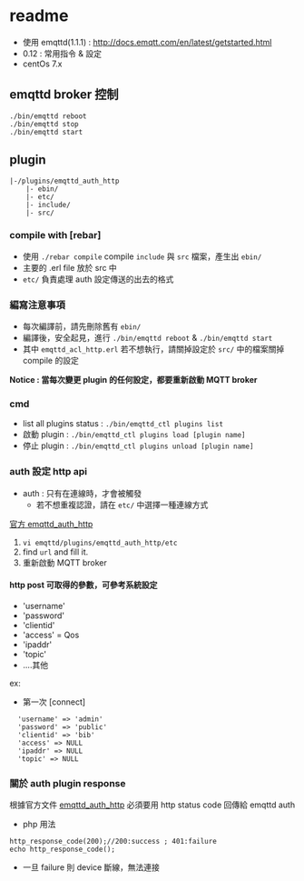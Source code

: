 # readme

- 使用 emqttd(1.1.1) : http://docs.emqtt.com/en/latest/getstarted.html
- 0.12 : 常用指令 & 設定
- centOs 7.x

## emqttd broker 控制

```
./bin/emqttd reboot
./bin/emqttd stop
./bin/emqttd start
```

## plugin

```
|-/plugins/emqttd_auth_http
	|- ebin/
	|- etc/
	|- include/
	|- src/
```
### compile with [rebar]

- 使用 `./rebar compile` compile `include` 與 `src` 檔案，產生出 `ebin/`
- 主要的 .erl file 放於 src 中
- `etc/` 負責處理 auth 設定傳送的出去的格式

### 編寫注意事項

- 每次編譯前，請先刪除舊有 `ebin/`
- 編譯後，安全起見，進行 `./bin/emqttd reboot` & `./bin/emqttd start`
- 其中 `emqttd_acl_http.erl` 若不想執行，請關掉設定於 `src/` 中的檔案關掉 compile 的設定

**Notice : 當每次變更 plugin 的任何設定，都要重新啟動 MQTT broker**

### cmd

- list all plugins status : `./bin/emqttd_ctl plugins list`
- 啟動 plugin : `./bin/emqttd_ctl plugins load [plugin name]`
- 停止 plugin : `./bin/emqttd_ctl plugins unload [plugin name]`

### auth 設定 http api

- auth : 只有在連線時，才會被觸發
	- 若不想重複認證，請在 `etc/` 中選擇一種連線方式

[官方 emqttd_auth_http](https://github.com/emqtt/emqttd_auth_http)

1. `vi emqttd/plugins/emqttd_auth_http/etc`
2. find `url` and fill it.
3. 重新啟動 MQTT broker

#### http post 可取得的參數，可參考系統設定

- 'username'
- 'password'
- 'clientid'
- 'access' = Qos
- 'ipaddr'
- 'topic'
- ....其他

ex: 

- 第一次 [connect]

```
  'username' => 'admin'
  'password' => 'public'
  'clientid' => 'bib'
  'access' => NULL
  'ipaddr' => NULL
  'topic' => NULL
```

### 關於 auth plugin response

根據官方文件 [emqttd_auth_http](https://github.com/emqtt/emqttd_auth_http)
必須要用 http status code 回傳給 emqttd auth 

- php 用法 

```
http_response_code(200);//200:success ; 401:failure
echo http_response_code();
```

- 一旦 failure 則 device 斷線，無法連接

